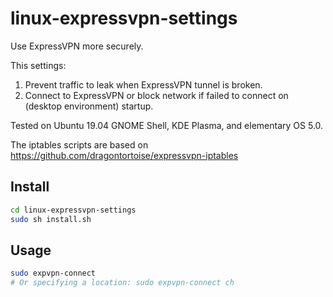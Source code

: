 # linux-expressvpn-settings

Use ExpressVPN more securely.

This settings:

1. Prevent traffic to leak when ExpressVPN tunnel is broken.
2. Connect to ExpressVPN or block network if failed to connect on (desktop environment) startup.

Tested on Ubuntu 19.04 GNOME Shell, KDE Plasma, and elementary OS 5.0.

The iptables scripts are based on https://github.com/dragontortoise/expressvpn-iptables

## Install

```sh
cd linux-expressvpn-settings
sudo sh install.sh
```

## Usage

```sh
sudo expvpn-connect
# Or specifying a location: sudo expvpn-connect ch
```
